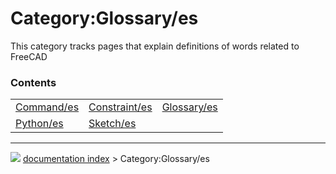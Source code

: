 # Category:Glossary/es
This category tracks pages that explain definitions of words related to FreeCAD

### Contents

|     |     |     |
| --- | --- | --- |
| [Command/es](wiki/Command/es.md) | [Constraint/es](wiki/Constraint/es.md) | [Glossary/es](wiki/Glossary/es.md) |
| [Python/es](wiki/Python/es.md) | [Sketch/es](wiki/Sketch/es.md) |



---
![](images/Right_arrow.png) [documentation index](../README.md) > Category:Glossary/es
